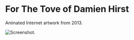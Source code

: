 # For The Tove of Damien Hirst

Animated Internet artwork from 2013.

![Screenshot.](https://netplasticism.com/images/screenshot-1024x768-315.jpg)
